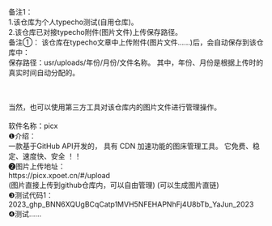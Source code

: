 备注1：
<br>
1.该仓库为个人typecho测试(自用仓库)。
<br>
2.该仓库已对接typecho附件(图片文件)上传保存路径。
<br>
备注①：
该仓库在typecho文章中上传附件(图片文件……)后，会自动保存到该仓库中：
<br>
保存路径：usr/uploads/年份/月份/文件名称。
其中，年份、月份是根据上传时的真实时间自动分配的。

<br>
<br>
当然，也可以使用第三方工具对该仓库内的图片文件进行管理操作。

<br>
<br>
软件名称：picx
<br>
 ❶介绍： 
<br>
一款基于GitHub API开发的，
具有 CDN 加速功能的图床管理工具。
它免费、稳定、速度快、安全 ！！
<br>
 ❷图片上传地址：
<br>
https://picx.xpoet.cn/#/upload
<br>
(图片直接上传到github仓库内，可以自由管理)
(可以生成图片直链)
<br>
 ❸测试代码1：
<br>
2023_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_YaJun_2023
<br>
 ❹测试……
<br>